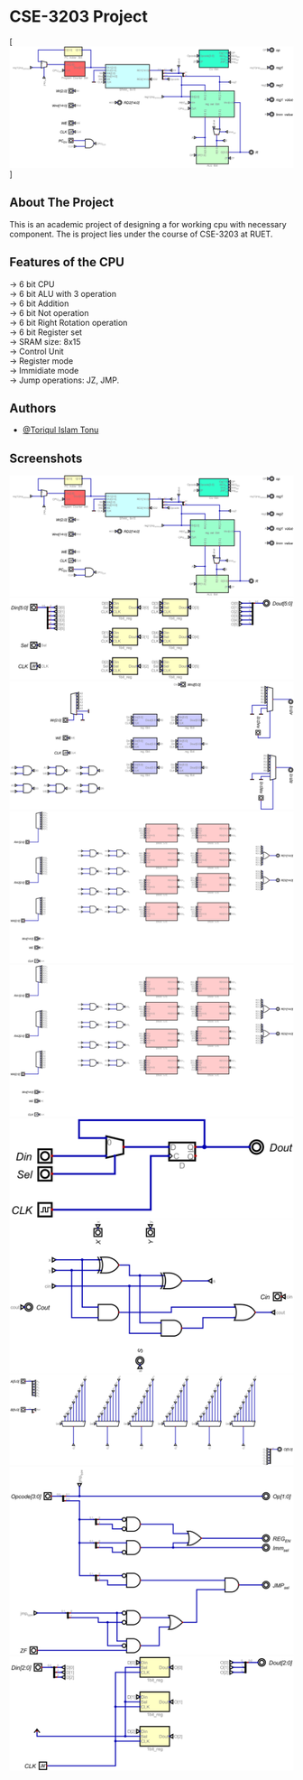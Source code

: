 
# CSE-3203 Project

[<img src="https://raw.githubusercontent.com/toriqultonu/Computer-Architecture-CSE-3203/main/ScreenShots/CPU%206bit.png">]



## About The Project

This is an academic project of designing a for working cpu with necessary component. The is project lies under the course of CSE-3203 at RUET.



## Features of the CPU

-> 6 bit CPU    
-> 6 bit ALU with 3 operation    
-> 6 bit Addition  
-> 6 bit Not operation   
-> 6 bit Right Rotation operation  
-> 6 bit Register set  
-> SRAM size: 8x15  
-> Control Unit   
-> Register mode   
-> Immidiate mode  
-> Jump operations: JZ, JMP.

## Authors

- [@Toriqul Islam Tonu](https://www.github.com/toriqultonu)


## Screenshots

![App Screenshot](https://raw.githubusercontent.com/toriqultonu/Computer-Architecture-CSE-3203/main/ScreenShots/CPU%206bit.png)
![App Screenshot](https://raw.githubusercontent.com/toriqultonu/Computer-Architecture-CSE-3203/main/ScreenShots/reg%206bit.png)
![App Screenshot](https://raw.githubusercontent.com/toriqultonu/Computer-Architecture-CSE-3203/main/ScreenShots/reg%20set%206bit.png)
![App Screenshot](https://raw.githubusercontent.com/toriqultonu/Computer-Architecture-CSE-3203/main/ScreenShots/SRAM_%20%208x15%20.png)
![App Screenshot](https://raw.githubusercontent.com/toriqultonu/Computer-Architecture-CSE-3203/main/ScreenShots/SRAM_%20%208x15%20.png)
![App Screenshot](https://raw.githubusercontent.com/toriqultonu/Computer-Architecture-CSE-3203/main/ScreenShots/1bit_reg.png)
![App Screenshot](https://raw.githubusercontent.com/toriqultonu/Computer-Architecture-CSE-3203/main/ScreenShots/FA%201bit.png)
![App Screenshot](https://raw.githubusercontent.com/toriqultonu/Computer-Architecture-CSE-3203/main/ScreenShots/ROR%206bit.png)
![App Screenshot](https://raw.githubusercontent.com/toriqultonu/Computer-Architecture-CSE-3203/main/ScreenShots/CU%206bit.png)
![App Screenshot](https://raw.githubusercontent.com/toriqultonu/Computer-Architecture-CSE-3203/main/ScreenShots/Program%20Counter%203bit.png)

